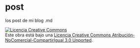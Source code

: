 post
====

los post de mi blog .md




<a rel="license" href="http://creativecommons.org/licenses/by-nc-sa/3.0/deed.es"><img alt="Licencia Creative Commons" style="border-width:0" src="http://i.creativecommons.org/l/by-nc-sa/3.0/88x31.png" /></a><br />Este obra está bajo una <a rel="license" href="http://creativecommons.org/licenses/by-nc-sa/3.0/deed.es">Licencia Creative Commons Atribución-NoComercial-CompartirIgual 3.0 Unported</a>.